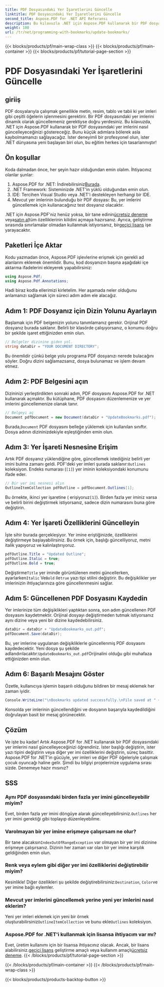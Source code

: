 ```yaml
---
title: PDF Dosyasındaki Yer İşaretlerini Güncelle
linktitle: PDF Dosyasındaki Yer İşaretlerini Güncelle
second_title: Aspose.PDF for .NET API Referansı
description: Bu kılavuzla .NET için Aspose.PDF kullanarak bir PDF dosyasındaki yer imlerini nasıl güncelleyeceğinizi öğrenin. PDF yer imlerini etkili bir şekilde değiştirmek isteyen geliştiriciler için mükemmeldir.
weight: 100
url: /tr/net/programming-with-bookmarks/update-bookmarks/
---
```


{{< blocks/products/pf/main-wrap-class >}}
{{< blocks/products/pf/main-container >}}
{{< blocks/products/pf/tutorial-page-section >}}

# PDF Dosyasındaki Yer İşaretlerini Güncelle

## giriiş

PDF dosyalarıyla çalışmak genellikle metin, resim, tablo ve tabii ki yer imleri gibi çeşitli öğelerin işlenmesini gerektirir. Bir PDF dosyasındaki yer imlerini dinamik olarak güncellemeniz gerektiyse doğru yerdesiniz. Bu kılavuzda, .NET için Aspose.PDF kullanarak bir PDF dosyasındaki yer imlerini nasıl güncelleyeceğinizi göstereceğiz. Bunu küçük adımlara bölerek asla kaybolmamanızı sağlayacağız. İster deneyimli bir profesyonel olun, ister .NET dünyasına yeni başlayan biri olun, bu eğitim herkes için tasarlanmıştır!

## Ön koşullar

Koda dalmadan önce, her şeyin hazır olduğundan emin olalım. İhtiyacınız olanlar şunlar:

1.  Aspose.PDF for .NET: İndirebilirsiniz[Burada](https://releases.aspose.com/pdf/net/).
2. .NET Framework: Sisteminizde .NET'in yüklü olduğundan emin olun.
3. IDE: Tercihen Visual Studio veya .NET'i destekleyen herhangi bir IDE.
4. Mevcut yer imlerinin bulunduğu bir PDF dosyası: Bu, yer imlerini güncellemek için kullanacağınız test dosyanız olacaktır.

 .NET için Aspose.PDF'niz henüz yoksa, bir tane edinin[ücretsiz deneme](https://releases.aspose.com/) veya[satın al](https://purchase.aspose.com/buy)tüm özelliklerinin kilidini açmaya hazırsanız. Ayrıca, geliştirme sırasında sınırlamalar olmadan kullanmak istiyorsanız, bir[geçici lisans](https://purchase.aspose.com/temporary-license/) işe yarayacaktır.

## Paketleri İçe Aktar

Kodu yazmadan önce, Aspose.PDF işlevlerine erişmek için gerekli ad alanlarını eklemek önemlidir. Bunu, kod dosyanızın başına aşağıdaki içe aktarma ifadelerini ekleyerek yapabilirsiniz:

```csharp
using Aspose.Pdf;
using Aspose.Pdf.Annotations;
```

Hadi biraz kodla ellerimizi kirletelim. Her aşamada neler olduğunu anlamanızı sağlamak için süreci adım adım ele alacağız.

## Adım 1: PDF Dosyanız için Dizin Yolunu Ayarlayın

Başlamak için PDF belgenizin yolunu tanımlamanız gerekir. Orijinal PDF dosyanız burada saklanır. Belirli bir klasörde çalışıyorsanız, o konumu doğru bir şekilde işaret ettiğinizden emin olun.

```csharp
// Belgeler dizinine giden yol.
string dataDir = "YOUR DOCUMENT DIRECTORY";
```

Bu önemlidir çünkü belge yolu programa PDF dosyanızı nerede bulacağını söyler. Doğru dizini sağlamazsanız, dosya bulunamaz ve işlem devam etmez.

## Adım 2: PDF Belgesini açın

Dizininizi yerleştirdikten sonraki adım, PDF dosyasını Aspose.PDF for .NET kullanarak açmaktır. Bu kütüphane, PDF dosyasını düzenlemenize ve yer imlerini güncellemenize olanak tanır.

```csharp
// Belgeyi aç
Document pdfDocument = new Document(dataDir + "UpdateBookmarks.pdf");
```

 Burada,`Document` PDF dosyasını belleğe yüklemek için kullanılan sınıftır. Dosya adının dizininizdekiyle eşleştiğinden emin olun. 

## Adım 3: Yer İşareti Nesnesine Erişim

 Artık PDF dosyanız yüklendiğine göre, güncellemek istediğiniz belirli yer imini bulma zamanı geldi. PDF'deki yer imleri şurada saklanır:`Outlines` koleksiyon. Endeks numarası (`[1]`) yer iminin koleksiyondaki konumunu ifade eder.

```csharp
// Bir yer imi nesnesi alın
OutlineItemCollection pdfOutline = pdfDocument.Outlines[1];
```

Bu örnekte, ikinci yer işaretine ( erişiyoruz`[1]`). Birden fazla yer iminiz varsa ve belirli birini değiştirmek istiyorsanız, sadece dizin numarasını buna göre değiştirin.

## Adım 4: Yer İşareti Özelliklerini Güncelleyin

İşte sihir burada gerçekleşiyor. Yer imine eriştiğinizde, özelliklerini değiştirmeye başlayabilirsiniz. Bu örnek için, başlığı güncelliyoruz, metni italik yapıyoruz ve kalınlaştırıyoruz.

```csharp
pdfOutline.Title = "Updated Outline";
pdfOutline.Italic = true;
pdfOutline.Bold = true;
```

 Değiştirme`Title` yer iminde görüntülenen metni güncellerken, ayarlarken`Italic` Ve`Bold` ile`true` yazı tipi stilini değiştirir. Bu değişiklikler yer imlerinizin ihtiyaçlarınıza göre güncellenmesini sağlar.

## Adım 5: Güncellenen PDF Dosyasını Kaydedin

Yer imlerinize tüm değişiklikleri yaptıktan sonra, son adım güncellenen PDF dosyasını kaydetmektir. Orijinal dosyayı değiştirmeden tutmak istiyorsanız aynı dizine veya yeni bir dizine kaydedebilirsiniz.

```csharp
dataDir = dataDir + "UpdateBookmarks_out.pdf";
pdfDocument.Save(dataDir);
```

 Bu, yer imlerine uygulanan değişikliklerle güncellenmiş PDF dosyasını kaydedecektir. Yeni dosya şu şekilde adlandırılacaktır:`UpdateBookmarks_out.pdf`Orijinalini olduğu gibi muhafaza ettiğinizden emin olun.

## Adım 6: Başarılı Mesajını Göster

Özetle, kullanıcıya işlemin başarılı olduğunu bildiren bir mesaj eklemek her zaman iyidir.

```csharp
Console.WriteLine("\nBookmarks updated successfully.\nFile saved at " + dataDir);
```

Konsolda yer imlerinin güncellendiğini ve dosyanın başarıyla kaydedildiğini doğrulayan basit bir mesaj görünecektir.

## Çözüm

Ve işte bu kadar! Artık Aspose.PDF for .NET kullanarak bir PDF dosyasındaki yer imlerini nasıl güncelleyeceğinizi öğrendiniz. İster başlığı değiştirin, ister yazı tipini değiştirin veya diğer yer imi özelliklerini değiştirin, süreç basittir. Aspose.PDF for .NET'in gücüyle, yer imleri ve diğer PDF öğeleriyle çalışmak çocuk oyuncağı haline gelir. Şimdi bu bilgiyi projelerinize uygulama sırası sizde. Denemeye hazır mısınız?

## SSS

### Aynı PDF dosyasındaki birden fazla yer imini güncelleyebilir miyim?  
 Evet, birden fazla yer imini döngüye alarak güncelleyebilirsiniz.`Outlines` her yer imini gerektiği gibi toplayıp düzenleyebilme.

### Varolmayan bir yer imine erişmeye çalışırsam ne olur?  
 Bir tane alacaksın`IndexOutOfRangeException` var olmayan bir yer imi dizinine erişmeye çalışırsanız. Dizinin her zaman var olan bir yer imine karşılık geldiğinden emin olun.

### Renk veya eylem gibi diğer yer imi özelliklerini değiştirebilir miyim?  
 Kesinlikle! Diğer özellikleri şu şekilde değiştirebilirsiniz:`Destination`, `Color`ve yer imine bağlı eylemler.

### Mevcut yer imlerini güncellemek yerine yeni yer imlerini nasıl eklerim?  
 Yeni yer imleri eklemek için yeni bir örnek oluşturabilirsiniz`OutlineItemCollection` ve bunu ekle`Outlines` koleksiyon.

### Aspose.PDF for .NET'i kullanmak için lisansa ihtiyacım var mı?  
 Evet, üretim kullanımı için bir lisansa ihtiyacınız olacak. Ancak, bir lisans alabilirsiniz.[geçici lisans](https://purchase.aspose.com/temporary-license/) geliştirme amaçlı veya kullanım amaçlı[ücretsiz deneme](https://releases.aspose.com/).
{{< /blocks/products/pf/tutorial-page-section >}}

{{< /blocks/products/pf/main-container >}}
{{< /blocks/products/pf/main-wrap-class >}}

{{< blocks/products/products-backtop-button >}}
